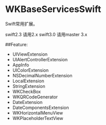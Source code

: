 # WKBaseServicesSwift

Swift常用扩展。

swift2.3 请用2.x
swift3.0 请用master 3.x

##Feature:

* UIViewExtension
* UIAlertControllerExtension
* AppInfo
* UIColorExtension
* NSDecimalNumberExtension
* LocalExtension
* StringExtension
* WKCheckBox
* WKQRCodeGenerator
* DateExtension
* DateComponentsExtension
* WKHorizontalMenuView
* WKPlaceholderTextView
